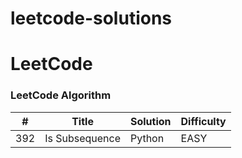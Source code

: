 # leetcode-solutions
LeetCode
========

### LeetCode Algorithm

| # | Title | Solution | Difficulty |
|---| ----- | -------- | ---------- |
|392| Is Subsequence | Python | EASY |
